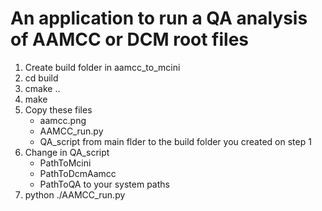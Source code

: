 # An application to run a QA analysis of AAMCC or DCM root files

1. Create build folder in aamcc_to_mcini
2. cd build
3. cmake ..
4. make
5. Copy these files
    * aamcc.png
    * AAMCC_run.py
    * QA_script
  from main flder to the build folder you created on step 1
6. Change in QA_script
    * PathToMcini
    * PathToDcmAamcc
    * PathToQA
  to your system paths 
8. python ./AAMCC_run.py
